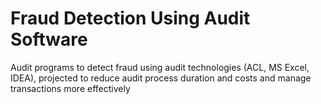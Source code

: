# Fraud Detection Using Audit Software
Audit programs to detect fraud using audit technologies (ACL, MS Excel, IDEA), projected to reduce audit process duration and costs and manage transactions more effectively
